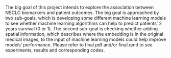 The big goal of this project intends to explore the association between NSCLC biomarkers and patient outcomes. The big goal is approached by two sub-goals, which is developing some different machine learning models to see whether machine learning algorithms can help to predict patients’ 2 years survival (0 or 1). The second sub-goal is checking whether adding spatial information, which describes where the embedding is in the original medical images, to the input of machine learning models could help improve models’ performance. Please refer to final.pdf and/or final.qmd to see experiments, results and corresponding codes.
